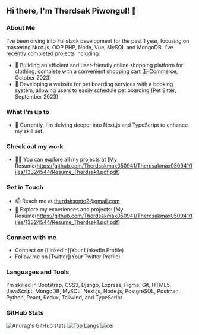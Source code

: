 ## Hi there, I'm Therdsak Piwongul! 👋

### About Me
I've been diving into Fullstack development for the past 1 year, focusing on mastering Nuxt.js, OOP PHP, Node, Vue, MySQL  and MongoDB. I've recently completed projects including:
- 🛒 Building an efficient and user-friendly online shopping platform for clothing, complete with a convenient shopping cart (E-Commerce, October 2023)
- 🐾 Developing a website for pet boarding services with a booking system, allowing users to easily schedule pet boarding (Pet Sitter, September 2023)

### What I'm up to
- 🌱 Currently, I'm delving deeper into Next.js and TypeScript to enhance my skill set.

### Check out my work
- 👨‍💻 You can explore all my projects at [My Resume(https://github.com/Therdsakmax050941/Therdsakmax050941/files/13324544/Resume_Therdsak1.pdf.pdf)


### Get in Touch
- 📫 Reach me at therdsksonte2@gmail.com
- 📄 Explore my experiences and projects: [My Resume(https://github.com/Therdsakmax050941/Therdsakmax050941/files/13324544/Resume_Therdsak1.pdf.pdf)

### Connect with me
- Connect on [LinkedIn](Your LinkedIn Profile)
- Follow me on [Twitter](Your Twitter Profile)

### Languages and Tools
I'm skilled in Bootstrap, CSS3, Django, Express, Figma, Git, HTML5, JavaScript, MongoDB, MySQL, Next.js, Node.js, PostgreSQL, Postman, Python, React, Redux, Tailwind, and TypeScript.


### GitHub Stats
![Anurag's GitHub stats](https://github-readme-stats.vercel.app/api?username=Therdsakmax050941&show_icons=true&theme=dark)
[![Top Langs](https://github-readme-stats.vercel.app/api/top-langs/?username=Therdsakmax050941&layout=donut&show_icons=true&theme=dark)](https://github.com/anuraghazra/github-readme-stats)
![cer](https://github.com/Therdsakmax050941/Therdsakmax050941/assets/123248982/9bcbdcbb-dfec-425a-981f-840041fb267a)
